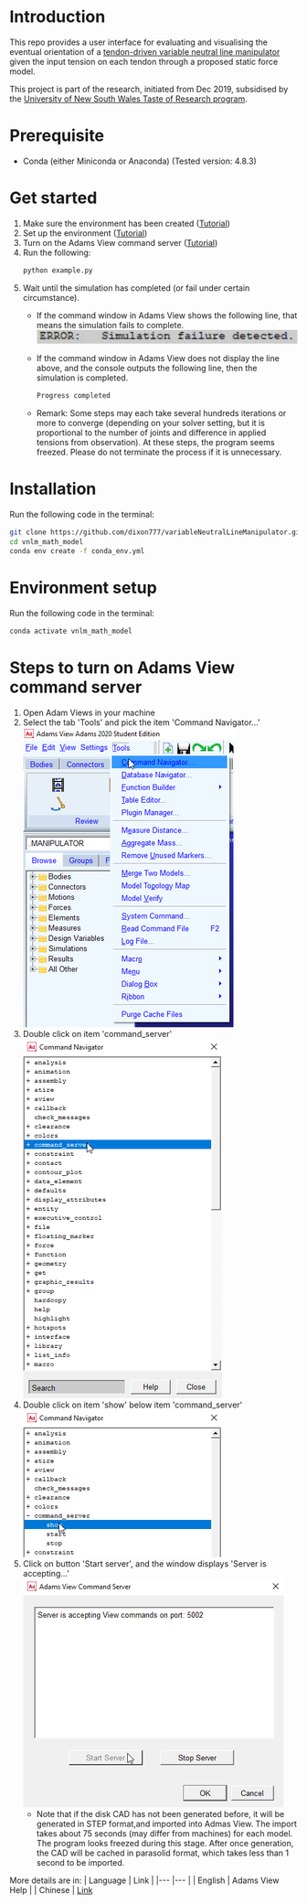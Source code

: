 # Introduction
This repo provides a user interface for evaluating and visualising the eventual orientation of a [tendon-driven variable neutral line manipulator](https://ieeexplore.ieee.org/document/6661461?arnumber=6661461 "IEEE") given the input tension on each tendon through a proposed static force model.

This project is part of the research, initiated from Dec 2019, subsidised by the [University of New South Wales Taste of Research program](https://www.engineering.unsw.edu.au/taste-of-research-program).

# Prerequisite
- Conda (either Miniconda or Anaconda) (Tested version: 4.8.3)

# Get started
1. Make sure the environment has been created ([Tutorial](#installation))
2. Set up the environment ([Tutorial](#environment-setup))
2. Turn on the Adams View command server ([Tutorial](#steps-to-turn-on-adams-view-command-server))
2. Run the following:
    ```bash
    python example.py
    ```
1. Wait until the simulation has completed (or fail under certain circumstance). 
    - If the command window in Adams View shows the following line, that means the simulation fails to complete.
    ![Simulation fail text](images/simulation_fail.png)  
    
    - If the command window in Adams View does not display the line above, and the console outputs the following line, then the simulation is completed.
        ```bash
        Progress completed
        ``` 
    - Remark: Some steps may each take several hundreds iterations or more to converge (depending on your solver setting, but it is proportional to the number of joints and difference in applied tensions from observation). At these steps, the program seems freezed. Please do not terminate the process if it is unnecessary. 
    

# Installation
Run the following code in the terminal:
```bash
git clone https://github.com/dixon777/variableNeutralLineManipulator.git vnlm_math_model
cd vnlm_math_model
conda env create -f conda_env.yml
```

# Environment setup
Run the following code in the terminal:
```bash
conda activate vnlm_math_model
```

# Steps to turn on Adams View command server
1. Open Adam Views in your machine
1. Select the tab 'Tools' and pick the item 'Command Navigator...'  
    ![Step 1](images/open_cmd_server_step1.png)  
2. Double click on item 'command_server'  
    ![Step 2](images/open_cmd_server_step2.png)  
3. Double click on item 'show' below item 'command_server'  
    ![Step 3](images/open_cmd_server_step3.png)  
4. Click on button 'Start server', and the window displays 'Server is accepting...'  
    ![Step 4](images/open_cmd_server_step4.png)
     - Note that if the disk CAD has not been generated before, it will be generated in STEP format,and imported into Admas View. The import takes about 75 seconds (may differ from machines) for each model. The program looks freezed during this stage. 
     After once generation, the CAD will be cached in parasolid format, which takes less than 1 second to be imported.

More details are in:
| Language 	| Link 	|
|---	|---	|
| English 	| Adams View Help 	|
| Chinese 	| [Link](https://www.itdaan.com/tw/43b5b4c3e1fa8de085124eda46cc3b80)


